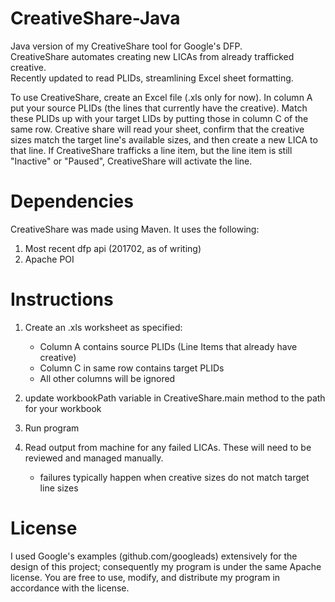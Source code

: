 # CreativeShare-Java
Java version of my CreativeShare tool for Google's DFP.   
CreativeShare automates creating new LICAs from already trafficked creative.  
Recently updated to read PLIDs, streamlining Excel sheet formatting.  

To use CreativeShare, create an Excel file (.xls only for now). In column A
put your source PLIDs (the lines that currently have the creative). Match these
PLIDs up with your target LIDs by putting those in column C of the same row.
Creative share will read your sheet, confirm that the creative sizes match the
target line's available sizes, and then create a new LICA to that line.
If CreativeShare trafficks a line item, but the line item is still "Inactive" or "Paused", CreativeShare will activate the line.  

# Dependencies
CreativeShare was made using Maven. It uses the following:  
1. Most recent dfp api (201702, as of writing)  
2. Apache POI  

# Instructions
1. Create an .xls worksheet as specified:  
	- Column A contains source PLIDs (Line Items that already have creative)  
	- Column C in same row contains target PLIDs  
	- All other columns will be ignored  
	
2. update workbookPath variable in CreativeShare.main method to the path for your workbook  

3. Run program

4. Read output from machine for any failed LICAs. These will need to be reviewed
and managed manually.
	- failures typically happen when creative sizes do not match target line sizes  
	

# License
I used Google's examples (github.com/googleads) extensively for the design of this project;
consequently my program is under the same Apache license. You are free to use, modify, and distribute my
program in accordance with the license.